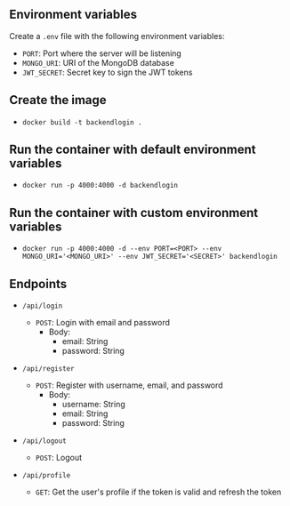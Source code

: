 <!-- Create a README which say the necesary environment variables to use the backend -->

## Environment variables
  Create a `.env` file with the following environment variables:

- `PORT`: Port where the server will be listening
- `MONGO_URI`: URI of the MongoDB database
- `JWT_SECRET`: Secret key to sign the JWT tokens

## Create the image

- `docker build -t backendlogin .`

## Run the container with default environment variables

- `docker run -p 4000:4000 -d backendlogin`

## Run the container with custom environment variables

- `docker run -p 4000:4000 -d --env PORT=<PORT> --env MONGO_URI='<MONGO_URI>' --env JWT_SECRET='<SECRET>' backendlogin`

## Endpoints

- `/api/login`
  - `POST`: Login with email and password
    - Body:
      - email: String
      - password: String

- `/api/register`
  - `POST`: Register with username, email, and password
    - Body:
      - username: String
      - email: String
      - password: String

- `/api/logout`
  - `POST`: Logout

- `/api/profile`
  - `GET`: Get the user's profile if the token is valid and refresh the token

